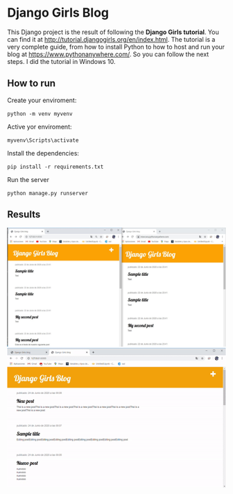 # Django Girls Blog

This Django project is the result of following the **Django Girls tutorial**. You can find it at http://tutorial.djangogirls.org/en/index.html. The tutorial is a very complete guide, from how to install Python to how to host and run your blog at https://www.pythonanywhere.com/. So you can follow the next steps. I did the tutorial in Windows 10.


## How to run
Create your enviroment:
```
python -m venv myvenv
```

Active yor enviroment:
```
myvenv\Scripts\activate
```
Install the dependencies:
```
pip install -r requirements.txt
```
Run the server
```
python manage.py runserver
```


## Results
![GitHub Logo](/images/capture.jpg)
![](/images/blog.gif)